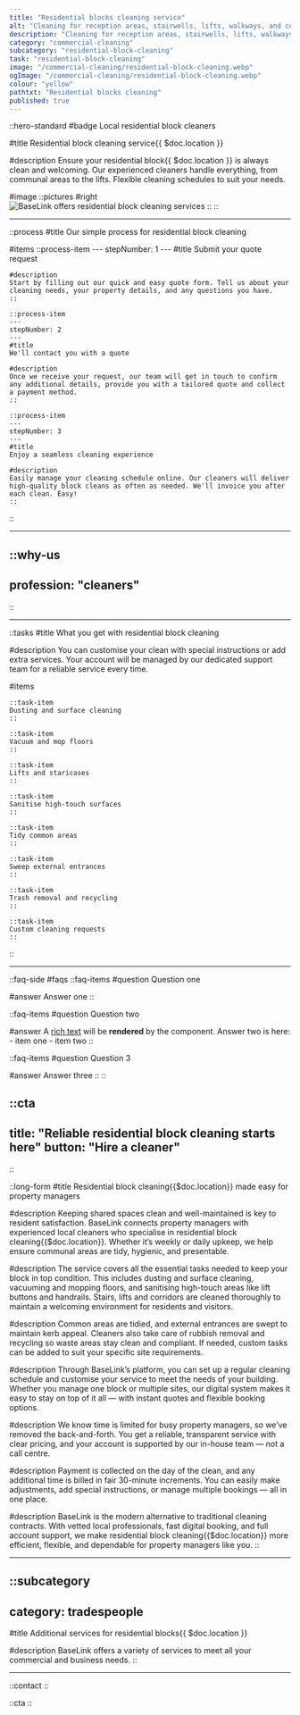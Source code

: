 ```yaml
---
title: "Residential blocks cleaning service"
alt: "Cleaning for reception areas, stairwells, lifts, walkways, and communal spaces"
description: "Cleaning for reception areas, stairwells, lifts, walkways, and communal spaces"
category: "commercial-cleaning"
subcategory: "residential-block-cleaning"
task: "residential-block-cleaning"
image: "/commercial-cleaning/residential-block-cleaning.webp"
ogImage: "/commercial-cleaning/residential-block-cleaning.webp"
colour: "yellow"
pathtxt: "Residential blocks cleaning"
published: true
---
```


::hero-standard
#badge
Local residential block cleaners

#title
Residential block cleaning service{{ $doc.location }}

#description
Ensure your residential block{{ $doc.location }} is always clean and welcoming. Our experienced cleaners handle everything, from communal areas to the lifts. Flexible cleaning schedules to suit your needs.

#image
    ::pictures
    #right
    ![BaseLink offers residential block cleaning services](/commercial-cleaning/residential-block-cleaning.webp)
    ::
::

---

::process
#title
Our simple process for residential block cleaning

#items
    ::process-item
    ---
    stepNumber: 1
    ---
    #title
    Submit your quote request

    #description
    Start by filling out our quick and easy quote form. Tell us about your cleaning needs, your property details, and any questions you have.
    ::
    
    ::process-item
    ---
    stepNumber: 2
    ---
    #title
    We'll contact you with a quote

    #description
    Once we receive your request, our team will get in touch to confirm any additional details, provide you with a tailored quote and collect a payment method.
    ::

    ::process-item
    ---
    stepNumber: 3
    ---
    #title
    Enjoy a seamless cleaning experience

    #description
    Easily manage your cleaning schedule online. Our cleaners will deliver high-quality block cleans as often as needed. We'll invoice you after each clean. Easy!
    ::
::

---

::why-us
---
profession: "cleaners"
---
::

---

::tasks
#title
What you get with residential block cleaning

#description
You can customise your clean with special instructions or add extra services. Your account will be managed by our dedicated support team for a reliable service every time.

#items
    
    ::task-item
    Dusting and surface cleaning
    ::
    
    ::task-item
    Vacuum and mop floors
    ::

    ::task-item
    Lifts and staricases
    ::

    ::task-item
    Sanitise high-touch surfaces
    ::

    ::task-item
    Tidy common areas
    ::

    ::task-item
    Sweep external entrances
    ::

    ::task-item
    Trash removal and recycling
    ::

    ::task-item
    Custom cleaning requests
    ::
::

---

::faq-side
#faqs
  ::faq-items
  #question
  Question one

  #answer
  Answer one
  ::

  ::faq-items
  #question
  Question two

  #answer
  A [rich text](/services/commercial-cleaning) will be **rendered** by the component.
  Answer two is here:
    - item one
    - item two
  ::

  ::faq-items
  #question
  Question 3

  #answer
  Answer three
  ::
::

::cta
---
title: "Reliable residential block cleaning starts here"
button: "Hire a cleaner"
---
::

::long-form
#title
Residential block cleaning{{$doc.location}} made easy for property managers

#description
Keeping shared spaces clean and well-maintained is key to resident satisfaction. BaseLink connects property managers with experienced local cleaners who specialise in residential block cleaning{{$doc.location}}. Whether it’s weekly or daily upkeep, we help ensure communal areas are tidy, hygienic, and presentable.

#description
The service covers all the essential tasks needed to keep your block in top condition. This includes dusting and surface cleaning, vacuuming and mopping floors, and sanitising high-touch areas like lift buttons and handrails. Stairs, lifts and corridors are cleaned thoroughly to maintain a welcoming environment for residents and visitors.

#description
Common areas are tidied, and external entrances are swept to maintain kerb appeal. Cleaners also take care of rubbish removal and recycling so waste areas stay clean and compliant. If needed, custom tasks can be added to suit your specific site requirements.

#description
Through BaseLink’s platform, you can set up a regular cleaning schedule and customise your service to meet the needs of your building. Whether you manage one block or multiple sites, our digital system makes it easy to stay on top of it all — with instant quotes and flexible booking options.

#description
We know time is limited for busy property managers, so we’ve removed the back-and-forth. You get a reliable, transparent service with clear pricing, and your account is supported by our in-house team — not a call centre.

#description
Payment is collected on the day of the clean, and any additional time is billed in fair 30-minute increments. You can easily make adjustments, add special instructions, or manage multiple bookings — all in one place.

#description
BaseLink is the modern alternative to traditional cleaning contracts. With vetted local professionals, fast digital booking, and full account support, we make residential block cleaning{{$doc.location}} more efficient, flexible, and dependable for property managers like you.
::

---

::subcategory
---
category: tradespeople
---
#title
Additional services for residential blocks{{ $doc.location }}

#description
BaseLink offers a variety of services to meet all your commercial and business needs.
::

---

::contact
::

::cta
::